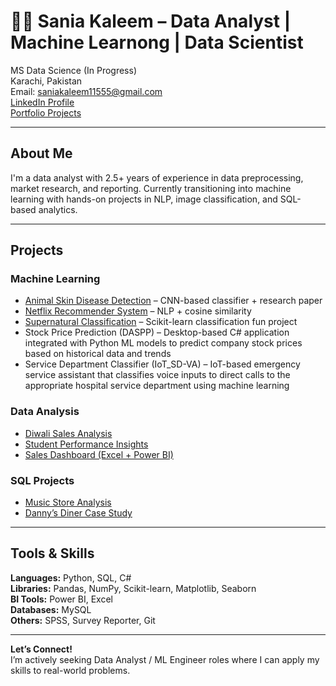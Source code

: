 # 👩‍💻 Sania Kaleem – Data Analyst | Machine Learnong | Data Scientist

   MS Data Science (In Progress)  
   Karachi, Pakistan  
   Email: saniakaleem11555@gmail.com  
   [LinkedIn Profile](https://www.linkedin.com/in/sania-kaleem-089697176/)  
   [Portfolio Projects](https://github.com/saniakaleem?tab=repositories)

---

##  About Me
I'm a data analyst with 2.5+ years of experience in data preprocessing, market research, and reporting. Currently transitioning into machine learning with hands-on projects in NLP, image classification, and SQL-based analytics.

---

##  Projects

###  Machine Learning
- [Animal Skin Disease Detection](https://github.com/saniakaleem/your-project-link) – CNN-based classifier + research paper
- [Netflix Recommender System](https://github.com/saniakaleem/your-project-link) – NLP + cosine similarity
- [Supernatural Classification](https://github.com/saniakaleem/your-project-link) – Scikit-learn classification fun project
- Stock Price Prediction (DASPP) – Desktop-based C# application integrated with Python ML models to predict company stock prices based on historical data and trends
- Service Department Classifier (IoT_SD-VA) – IoT-based emergency service assistant that classifies voice inputs to direct calls to the appropriate hospital service department using machine learning

###  Data Analysis
- [Diwali Sales Analysis](https://github.com/saniakaleem/your-project-link)
- [Student Performance Insights](https://github.com/saniakaleem/your-project-link)
- [Sales Dashboard (Excel + Power BI)](https://github.com/saniakaleem/your-project-link)

###  SQL Projects
- [Music Store Analysis](https://github.com/saniakaleem/your-project-link)
- [Danny’s Diner Case Study](https://github.com/saniakaleem/your-project-link)

---

##  Tools & Skills
**Languages:** Python, SQL, C#  
**Libraries:** Pandas, NumPy, Scikit-learn, Matplotlib, Seaborn  
**BI Tools:** Power BI, Excel  
**Databases:** MySQL  
**Others:** SPSS, Survey Reporter, Git

---

 **Let’s Connect!**  
I’m actively seeking Data Analyst / ML Engineer roles where I can apply my skills to real-world problems.
